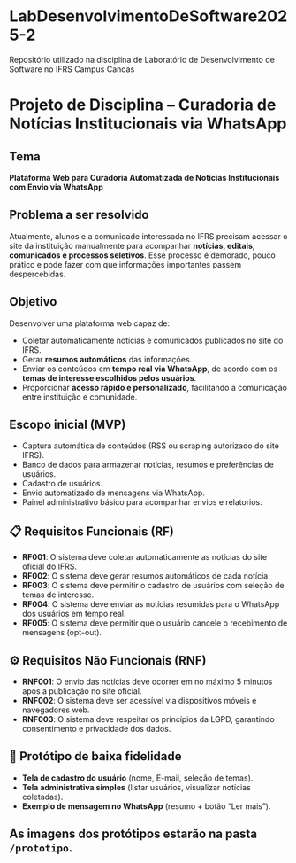# LabDesenvolvimentoDeSoftware2025-2
Repositório utilizado na disciplina de Laboratório de Desenvolvimento de Software no IFRS Campus Canoas

# Projeto de Disciplina – Curadoria de Notícias Institucionais via WhatsApp

## Tema
**Plataforma Web para Curadoria Automatizada de Notícias Institucionais com Envio via WhatsApp**


## Problema a ser resolvido
Atualmente, alunos e a comunidade interessada no IFRS precisam acessar o site da instituição manualmente para acompanhar **notícias, editais, comunicados e processos seletivos**. Esse processo é demorado, pouco prático e pode fazer com que informações importantes passem despercebidas.


## Objetivo
Desenvolver uma plataforma web capaz de:
- Coletar automaticamente notícias e comunicados publicados no site do IFRS.
- Gerar **resumos automáticos** das informações.
- Enviar os conteúdos em **tempo real via WhatsApp**, de acordo com os **temas de interesse escolhidos pelos usuários**.
- Proporcionar **acesso rápido e personalizado**, facilitando a comunicação entre instituição e comunidade.


## Escopo inicial (MVP)
- Captura automática de conteúdos (RSS ou scraping autorizado do site IFRS).
- Banco de dados para armazenar notícias, resumos e preferências de usuários.
- Cadastro de usuários.
- Envio automatizado de mensagens via WhatsApp.
- Painel administrativo básico para acompanhar envios e relatorios.


## 📋 Requisitos Funcionais (RF)
- **RF001**: O sistema deve coletar automaticamente as notícias do site oficial do IFRS.
- **RF002**: O sistema deve gerar resumos automáticos de cada notícia.
- **RF003**: O sistema deve permitir o cadastro de usuários com seleção de temas de interesse.
- **RF004**: O sistema deve enviar as notícias resumidas para o WhatsApp dos usuários em tempo real.
- **RF005**: O sistema deve permitir que o usuário cancele o recebimento de mensagens (opt-out).


## ⚙️ Requisitos Não Funcionais (RNF)
- **RNF001**: O envio das notícias deve ocorrer em no máximo 5 minutos após a publicação no site oficial.
- **RNF002**: O sistema deve ser acessível via dispositivos móveis e navegadores web.
- **RNF003**: O sistema deve respeitar os princípios da LGPD, garantindo consentimento e privacidade dos dados.


## 📝 Protótipo de baixa fidelidade
- **Tela de cadastro do usuário** (nome, E-mail, seleção de temas).
- **Tela administrativa simples** (listar usuários, visualizar notícias coletadas).
- **Exemplo de mensagem no WhatsApp** (resumo + botão “Ler mais”).

## As imagens dos protótipos estarão na pasta `/prototipo`.
